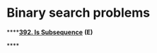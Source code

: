 # Binary search problems

\*\*\*\*[**392. Is Subsequence**](https://leetcode.com/problems/is-subsequence/submissions/) **\(E\)**

\*\*\*\*

